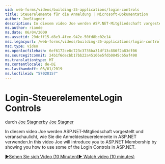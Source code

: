 ```yaml
---
uid: web-forms/videos/building-35-applications/login-controls
title: Steuerelemente für die Anmeldung | Microsoft-Dokumentation
author: JoeStagner
description: In diesem video Joe werden ASP.NET-Mitgliedschaft vorgestellt und veranschaulicht, wie Sie die Anmeldesteuerelemente in ASP.NET verwenden.
ms.author: riande
ms.date: 06/04/2009
ms.assetid: 20dcff15-d8e3-4fee-942e-50fd8bc02e14
msc.legacyurl: /web-forms/videos/building-35-applications/login-controls
msc.type: video
ms.openlocfilehash: 6ef6172ce8c723c3736ba31df13c886f2a83df06
ms.sourcegitcommit: 24b1f6decbb17bb22a45166e5fdb0845c65af498
ms.translationtype: MT
ms.contentlocale: de-DE
ms.lasthandoff: 03/01/2019
ms.locfileid: "57028157"
---
```

<a name="login-controls"></a><span data-ttu-id="54263-103">Login-Steuerelemente</span><span class="sxs-lookup"><span data-stu-id="54263-103">Login Controls</span></span>
====================
<span data-ttu-id="54263-104">durch [Joe Stagner](https://github.com/JoeStagner)</span><span class="sxs-lookup"><span data-stu-id="54263-104">by [Joe Stagner](https://github.com/JoeStagner)</span></span>

<span data-ttu-id="54263-105">In diesem video Joe werden ASP.NET-Mitgliedschaft vorgestellt und veranschaulicht, wie Sie die Anmeldesteuerelemente in ASP.NET verwenden.</span><span class="sxs-lookup"><span data-stu-id="54263-105">In this video Joe will introduce you to ASP.NET Membership by showing you how to use some of the Login Controls in ASP.NET.</span></span>

[<span data-ttu-id="54263-106">&#9654;Sehen Sie sich Video (10 Minuten)</span><span class="sxs-lookup"><span data-stu-id="54263-106">&#9654; Watch video (10 minutes)</span></span>](https://channel9.msdn.com/Blogs/ASP-NET-Site-Videos/login-controls)

